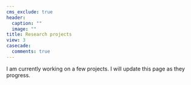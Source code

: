 ```yaml
---
cms_exclude: true
header:
  caption: ""
  image: ""
title: Research projects
view: 3
casecade:
  comments: true
---
```


I am currently working on a few projects. I will update this page as they progress.

